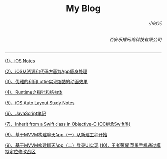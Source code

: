 
<h1><center>My Blog</center></h1>

<h6 align='right'>小时光</h6>
<h6  align='right'>西安乐推网络科技有限公司</h6> 


---

[(1)、iOS Notes](https://github.com/dengfeng520/xiaoshiguangBlog/blob/master/iOSNotes.md)

[(2)、iOS从资源和代码方面为App瘦身处理](https://github.com/dengfeng520/xiaoshiguangBlog/blob/master/iOS%E4%BB%8E%E8%B5%84%E6%BA%90%E5%92%8C%E4%BB%A3%E7%A0%81%E6%96%B9%E9%9D%A2%E4%B8%BAApp%E7%98%A6%E8%BA%AB%E5%A4%84%E7%90%86.md)

[(3)、优雅的利用Lottie实现炫酷的动画效果](https://github.com/dengfeng520/xiaoshiguangBlog/blob/master/%E4%BC%98%E9%9B%85%E7%9A%84%E5%88%A9%E7%94%A8Lottie%E5%AE%9E%E7%8E%B0%E7%82%AB%E9%85%B7%E7%9A%84%E5%8A%A8%E7%94%BB%E6%95%88%E6%9E%9C.md)

[(4)、Runtime之指针和结构体](https://github.com/dengfeng520/xiaoshiguangBlog/blob/master/Runtime/Runtime%E4%B9%8B%E6%8C%87%E9%92%88%E5%92%8C%E7%BB%93%E6%9E%84%E4%BD%93.md)

[(5)、iOS Auto Layout Study Notes](https://github.com/dengfeng520/xiaoshiguangBlog/blob/master/AutoLayout/Autolayout.md)

[(6)、JavaScript笔记](https://github.com/dengfeng520/xiaoshiguangBlog/blob/master/VueNotes/JavaScript%E7%AC%94%E8%AE%B0.md)

[(7)、Inherit from a Swift class in Objective-C (OC继承Swift类)](https://dengfeng520.github.io/xiaoshiguangBlog/ReadNotes/OC%E7%BB%A7%E6%89%BFSwift%E7%B1%BB.html)

[(8)、基于MVVM构建聊天App（一）从新建工程开始](https://github.com/dengfeng520/xiaoshiguangBlog/blob/master/RPChat/%E5%9F%BA%E4%BA%8EMVVM%E6%9E%84%E5%BB%BA%E8%81%8A%E5%A4%A9App(%E4%B8%80)%E4%BB%8E....md)

[(9)、基于MVVM构建聊天App（二）登录UI实现](https://github.com/dengfeng520/xiaoshiguangBlog/blob/master/RPChat/%E7%99%BB%E5%BD%95%E7%95%8C%E9%9D%A2UI%E5%AE%9E%E7%8E%B0.md)
[(10)、王者荣耀 苹果手机通过模拟定位修改战区](https://github.com/dengfeng520/xiaoshiguangBlog/blob/master/Other/%E7%8E%8B%E8%80%85%E8%8D%A3%E8%80%80%E4%BF%AE%E6%94%B9%E6%88%98%E5%8C%BA.md)
